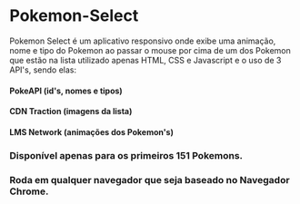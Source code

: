 # Pokemon-Select

Pokemon Select é um aplicativo responsivo onde exibe uma animação, nome e tipo do Pokemon ao passar o mouse por cima de um dos Pokemon que estão na lista utilizado apenas HTML, CSS e Javascript e o uso de 3 API's, sendo elas:

#### PokeAPI (id's, nomes e tipos)
#### CDN Traction (imagens da lista)
#### LMS Network (animações dos Pokemon's)

### Disponível apenas para os primeiros 151 Pokemons.

### Roda em qualquer navegador que seja baseado no Navegador Chrome.
